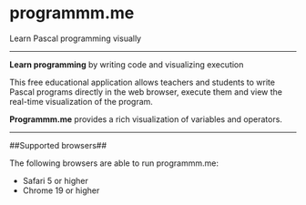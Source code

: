 # programmm.me #
Learn Pascal programming visually
*****

**Learn programming** by writing code and visualizing execution

This free educational application allows teachers and students to write Pascal programs directly in the web browser, execute them and view the real-time visualization of the program.

**Programmm.me** provides a rich visualization of variables and operators.
*****

##Supported browsers##

The following browsers are able to run programmm.me:

* Safari 5 or higher
* Chrome 19 or higher